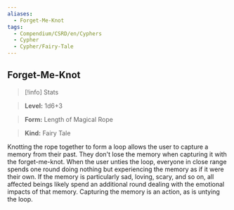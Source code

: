 ```yaml
---
aliases:
  - Forget-Me-Knot
tags:
  - Compendium/CSRD/en/Cyphers
  - Cypher
  - Cypher/Fairy-Tale
---
```

  
    
## Forget-Me-Knot    
>[!info] Stats    
> **Level:** 1d6+3    
> **Form:** Length of Magical Rope    
> **Kind:** Fairy Tale  
    
Knotting the rope together to form a loop allows the user to capture a memory from their past. They don't lose the memory when capturing it with the forget-me-knot. When the user unties the loop, everyone in close range spends one round doing nothing but experiencing the memory as if it were their own. If the memory is particularly sad, loving, scary, and so on, all affected beings likely spend an additional round dealing with the emotional impacts of that memory. Capturing the memory is an action, as is untying the loop.